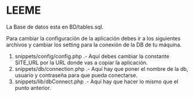 # LEEME
La Base de datos esta en BD/tables.sql.

Para cambiar la configuración de la aplicación debes ir a los siguientes archivos y cambiar los setting para la conexión de la DB de tu máquina.

1. snippets/config/config.php .- Aquí debes cambiar la constante SITE_URL por la URL donde vas a copiar la aplicación.
2. snippets/db/connection.php .- Aquí hay que poner el nombre de la db, usuario y contraseña para que pueda conectarse.
3. snippets/lib/dbConnect.php .- Aquí hay que hacer lo mismo que el punto anterior.
